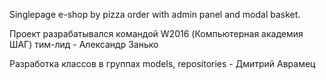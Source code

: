 Singlepage e-shop by pizza order with admin panel and modal basket.

Проект разрабатывался командой W2016 (Компьютерная академия ШАГ) 
тим-лид - Александр Занько

Разработка классов в группах models, repositories - Дмитрий Аврамец
